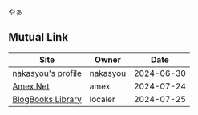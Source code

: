 ---
---

やぁ

## Mutual Link

| Site | Owner | Date |
| ---- | ----- | ---- |
| [nakasyou's profile](https://nakasyou.github.io/) | nakasyou | 2024-06-30 |
| [Amex Net](https://www.ame-x.net/) | amex | 2024-07-24 |
| [BlogBooks Library](https://blogbooks.net) | localer | 2024-07-25 |
